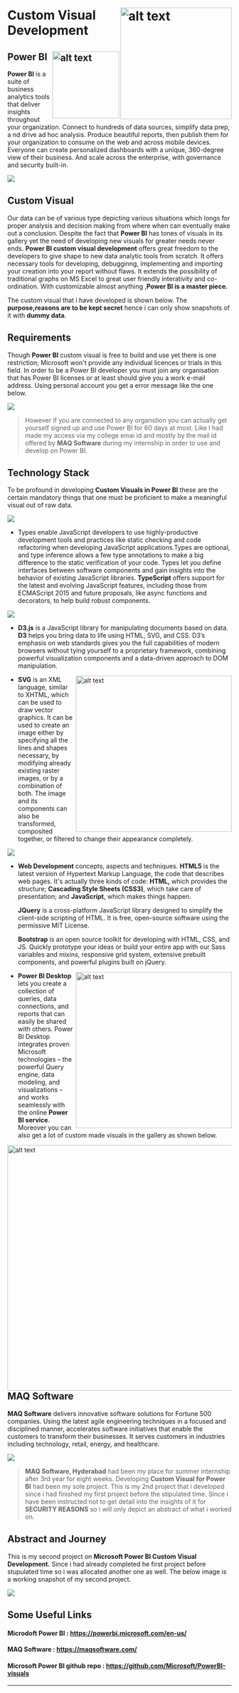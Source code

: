 # <img align="right" src="pictures/microsoft-power-bi_179k.640.jpg" alt="alt text" width="250" >  Custom Visual Development

## <img align="right" src="pictures/microsoft_PNG15.png" alt="alt text" width="150" > Power BI

**Power BI** is a suite of business analytics tools that deliver insights  throughout your organization. Connect to hundreds of data sources,  simplify data prep, a nd drive ad hoc analysis. Produce beautiful  reports, then publish them for your organization to consume on the web  and across mobile devices. Everyone can create personalized dashboards  with a unique, 360-degree view of their business. And scale across the  enterprise, with governance and security built-in.

![](pictures/mspbi-1280x540.png )



## Custom Visual

Our data can be of various type depicting various situations which longs for proper analysis and decision making from where when can eventually make out a conclusion. Despite the fact that **Power BI** has tones of visuals in its gallery yet the need of developing new visuals for greater needs never ends. **Power BI custom visual development** offers great freedom to the developers to give shape to new data analytic tools from scratch. It offers necessary tools for developing, debugginng, implementing and importing your creation into your report without flaws. It extends the possibility of traditional graphs on MS Excel to great user friendly interativity and co-ordination. With customizable almost anything ,**Power BI is a master piece.**

The custom visual that i have developed is shown below. The **purpose,reasons are to be kept secret** hence i can only show snapshots of it with **dummy data**.



## Requirements

Though **Power BI** custom visual is free to build and use yet there is one restriction; Microsoft won't provide any individual licences or trials in this field. In order to be a Power BI developer you must join any organisation that has Power BI licenses or at least should give you a work e-mail address. Using personal account you get a error message like the one below.

![](pictures/Screenshot%20from%202018-06-27%2000-39-24.png) 



> However if you are connected to any organstion you can actually get yourself signed up and use Power BI for 60 days at most. Like I had made my access via my college emai id and mostly by the mail id offered by **MAQ Software** during my internship in order to use and develop on Power BI.



## Technology Stack

To be profound in developing **Custom Visuals in Power BI** these are the certain mandatory things that one must be proficient to make a meaningful visual out of raw data.



![](pictures/typescript.png)

- Types enable JavaScript developers to  use highly-productive development tools and practices like static  checking and code refactoring when developing JavaScript applications.Types are optional, and type inference  allows a few type annotations to make a big difference to the static  verification of your code. Types let you define interfaces between  software components and gain insights into the behavior of existing  JavaScript libraries. **TypeScript** offers support for the latest and evolving JavaScript  features, including those from ECMAScript 2015 and future proposals,  like async functions and decorators, to help build robust components.                        



![](pictures/D3.js-Logo.png)

- **D3.js** is a JavaScript library for manipulating documents based on data. **D3** helps you bring data to life using HTML, SVG, and CSS. D3’s emphasis on web standards gives you the full capabilities of modern browsers  without tying yourself to a proprietary framework, combining powerful  visualization components and a data-driven approach to DOM manipulation. 

  

  <img align="right" src="pictures/SVG.svg" alt="alt text" width="350" >

  

- **SVG** is an XML language, similar to XHTML, which can be used to draw vector graphics. It can be used to create an image either by specifying all  the lines and shapes necessary, by modifying already existing raster  images, or by a combination of both. The image and its components can  also be transformed, composited together, or filtered to change their  appearance completely.



![](pictures/html5-520.jpg)

- **Web Development** concepts, aspects and techniques. **HTML5**  is the latest version of  Hypertext Markup Language, the code that describes web pages. It's  actually three kinds of code: **HTML,** which provides the structure;  **Cascading Style Sheets (CSS3)**, which take care of presentation; and  **JavaScript**, which makes things happen. 

  **JQuery** is a cross-platform JavaScript library designed to simplify  the client-side scripting of HTML. It is free, open-source software  using the permissive MIT License.  

  **Bootstrap** is an open source toolkit for developing with HTML, CSS, and  JS. Quickly prototype your ideas or build your entire app with our Sass  variables and mixins, responsive grid system, extensive prebuilt  components, and powerful plugins built on jQuery. 

  

<img align="right" src="pictures/microsoft-power-bi_179k.640.jpg" alt="alt text" width="350" >

- **Power BI Desktop** lets you create a collection of queries, data  connections, and reports that can easily be shared with others. Power BI Desktop integrates proven Microsoft technologies – the powerful Query  engine, data modeling, and visualizations – and works seamlessly with  the online **Power BI service**. Moreover you can also get a lot of custom made visuals in the gallery as shown below.

<img align="right" src="pictures/powerbi-visualsgallery.png" alt="alt text" width="550" >

## MAQ Software

**MAQ Software** delivers innovative software solutions for Fortune 500 companies.  Using the latest agile engineering techniques in a focused and  disciplined manner,  accelerates software initiatives that enable the  customers to transform their businesses. It serves customers in  industries including technology, retail, energy, and healthcare.

![](pictures/maqsoftware_logo_fullcolor_822.png)



> **MAQ Software, Hyderabad** had been my place for summer internship after 3rd year for eight weeks. Developing **Custom Visual for Power BI** had been my  sole project. This is my 2nd project that i developed since i had finished my first project before the stipulated time. Since i have been instructed not to get detail into the insights of it for **SECURITY REASONS** so i will only depict an abstract of what i worked on. 



## Abstract and Journey

This is my second project on **Microsoft Power BI Custom Visual Development.** Since i had already completed he first project before stupulated time so i was allocated another one as well. The below image is a working snapshot of my second project.

![](pictures/model.gif)



## Some Useful Links

#### Microdoft Power BI : https://powerbi.microsoft.com/en-us/

#### MAQ Software : https://maqsoftware.com/

#### Microsoft Power BI github repo : https://github.com/Microsoft/PowerBI-visuals

------

